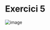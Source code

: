 # Exercici 5

![image](https://user-images.githubusercontent.com/126161357/227383045-8b971c86-848c-4a83-a664-086df6fd708d.png)
